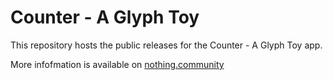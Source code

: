 # Counter - A Glyph Toy

This repository hosts the public releases for the Counter - A Glyph Toy app.

More infofmation is available on [nothing.community](https://nothing.community/d/36837-introducing-counter-a-glyph-toy)
